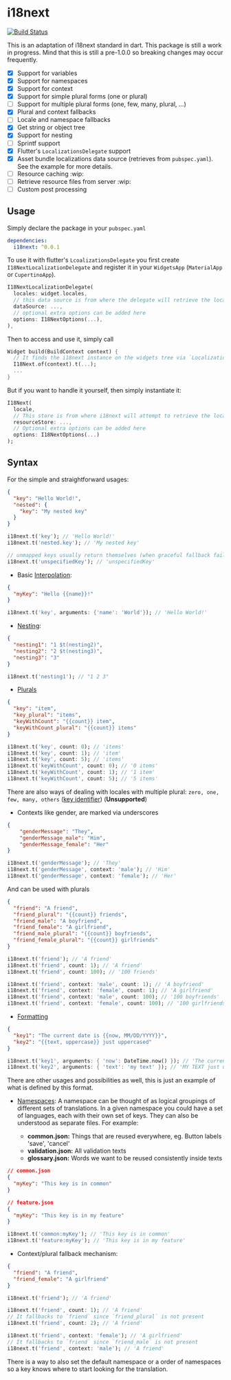 # i18next

[![Build Status](https://app.bitrise.io/app/31aaaf8a0dd4fffd/status.svg?token=61YeV61VhkB_DSdLUtRvjw&branch=master)](https://app.bitrise.io/app/31aaaf8a0dd4fffd)

This is an adaptation of i18next standard in dart. This package is still a work in progress.
Mind that this is still a pre-1.0.0 so breaking changes may occur frequently.

- [x] Support for variables
- [x] Support for namespaces
- [x] Support for context
- [x] Support for simple plural forms (one or plural)
- [ ] Support for multiple plural forms (one, few, many, plural, ...)
- [x] Plural and context fallbacks
- [ ] Locale and namespace fallbacks 
- [x] Get string or object tree
- [x] Support for nesting
- [ ] Sprintf support
- [x] Flutter's `LocalizationsDelegate` support
- [x] Asset bundle localizations data source (retrieves from `pubspec.yaml`). See the example for more details.
- [ ] Resource caching :wip:
- [ ] Retrieve resource files from server :wip:
- [ ] Custom post processing

## Usage

Simply declare the package in your `pubspec.yaml`

```yaml
dependencies:
  i18next: ^0.0.1
```

To use it with flutter's `LcoalizationsDelegate` you first create `I18NextLocalizationDelegate` and register it in your `WidgetsApp` (`MaterialApp` or `CupertinoApp`).

```dart
I18NextLocalizationDelegate(
  locales: widget.locales,
  // this data source is from where the delegate will retrieve the localizations from (namespaces Map)
  dataSource: ...,
  // optional extra options can be added here
  options: I18NextOptions(...),
),
```

Then to access and use it, simply call

```dart
Widget build(BuildContext context) {
  // It finds the i18next instance on the widgets tree via `Localizations.of`
  I18Next.of(context).t(...);
  ...
}
```

But if you want to handle it yourself, then simply instantiate it:

```dart
I18Next(
  locale,
  // This store is from where i18next will attempt to retrieve the localizations from.
  resourceStore: ...,
  // Optional extra options can be added here
  options: I18NextOptions(...)
);
```

## Syntax

For the simple and straightforward usages:

```json
{
  "key": "Hello World!",
  "nested": {
    "key": "My nested key"
  }
}
```

```dart
i18next.t('key'); // 'Hello World!'
i18next.t('nested.key'); // 'My nested key'

// unmapped keys usually return themselves (when graceful fallback fails)
i18next.t('unspecifiedKey'); // 'unspecifiedKey'
```

- Basic [Interpolation](https://www.i18next.com/translation-function/interpolation):

```json
{
  "myKey": "Hello {{name}}!"
}
```

```dart
i18next.t('key', arguments: {'name': 'World'}); // 'Hello World!'
```

- [Nesting](https://www.i18next.com/translation-function/nesting):

```json
{
  "nesting1": "1 $t(nesting2)",
  "nesting2": "2 $t(nesting3)",
  "nesting3": "3"
}
```

```dart
i18next.t('nesting1'); // "1 2 3"
```

- [Plurals](https://www.i18next.com/translation-function/plurals)

```json
{
  "key": "item",
  "key_plural": "items",
  "keyWithCount": "{{count}} item",
  "keyWithCount_plural": "{{count}} items"
}
```

```dart
i18next.t('key', count: 0); // 'items'
i18next.t('key', count: 1); // 'item'
i18next.t('key', count: 5); // 'items'
i18next.t('keyWithCount', count: 0); // '0 items'
i18next.t('keyWithCount', count: 1); // '1 item'
i18next.t('keyWithCount', count: 5); // '5 items'
```

There are also ways of dealing with locales with multiple plural: `zero, one, few, many, others` ([key identifier](https://jsfiddle.net/sm9wgLze)) (**Unsupported**)

- Contexts like gender, are marked via underscores

```json
{
    "genderMessage": "They", 
    "genderMessage_male": "Him",
    "genderMessage_female": "Her"
}
```

```dart
i18next.t('genderMessage'); // 'They'
i18next.t('genderMessage', context: 'male'); // 'Him'
i18next.t('genderMessage', context: 'female'); // 'Her'
```

And can be used with plurals

```json
{
  "friend": "A friend",
  "friend_plural": "{{count}} friends",
  "friend_male": "A boyfriend",
  "friend_female": "A girlfriend",
  "friend_male_plural": "{{count}} boyfriends",
  "friend_female_plural": "{{count}} girlfriends"
}
```

```dart
i18next.t('friend'); // 'A friend'
i18next.t('friend', count: 1); // 'A friend'
i18next.t('friend', count: 100); // '100 friends'

i18next.t('friend', context: 'male', count: 1); // 'A boyfriend'
i18next.t('friend', context: 'female', count: 1); // 'A girlfriend'
i18next.t('friend', context: 'male', count: 100); // '100 boyfriends'
i18next.t('friend', context: 'female', count: 100); // '100 girlfriends'
```

- [Formatting](https://www.i18next.com/translation-function/formatting)

```json
{
  "key1": "The current date is {{now, MM/DD/YYYY}}",
  "key2": "{{text, uppercase}} just uppercased"
}
```

```dart
i18next.t('key1', arguments: { 'now': DateTime.now() }); // 'The current date is 01/01/2020'
i18next.t('key2', arguments: { 'text': 'my text' }); // 'MY TEXT just uppercased'
```

There are other usages and possibilities as well, this is just an example of what is defined by this format.

- [Namespaces](https://www.i18next.com/principles/namespaces): A namespace can be thought of as logical groupings of different sets of translations. In a given namespace you could have a set of languages, each with their own set of keys. They can also be understood as separate files.
For example:

    - **common.json:** Things that are reused everywhere, eg. Button labels 'save', 'cancel'
    - **validation.json:** All validation texts
    - **glossary.json:** Words we want to be reused consistently inside texts

```json
// common.json
{
  "myKey": "This key is in common"
}

// feature.json
{
  "myKey": "This key is in my feature"
}
```

```dart
i18next.t('common:myKey'); // 'This key is in common'
i18next.t('feature:myKey'); // 'This key is in my feature'
```

- Context/plural fallback mechanism:

```json
{
  "friend": "A friend",
  "friend_female": "A girlfriend" 
}
```

```dart
i18next.t('friend'); // 'A friend'

i18next.t('friend', count: 1); // 'A friend'
// It fallbacks to `friend` since `friend_plural` is not present
i18next.t('friend', count: 2); // 'A friend' 

i18next.t('friend', context: 'female'); // 'A girlfriend'
// It fallbacks to `friend` since `friend_male` is not present
i18next.t('friend', context: 'male'); // 'A friend' 
```

There is a way to also set the default namespace or a order of namespaces so a key knows where to start looking for the translation.
